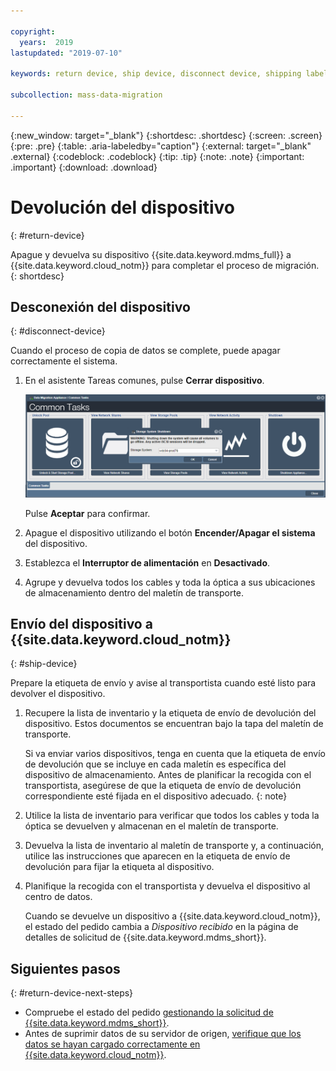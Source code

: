 ```yaml
---

copyright:
  years:  2019
lastupdated: "2019-07-10"

keywords: return device, ship device, disconnect device, shipping label

subcollection: mass-data-migration

---
```

{:new_window: target="_blank"}
{:shortdesc: .shortdesc}
{:screen: .screen}
{:pre: .pre}
{:table: .aria-labeledby="caption"}
{:external: target="_blank" .external}
{:codeblock: .codeblock}
{:tip: .tip}
{:note: .note}
{:important: .important}
{:download: .download}

# Devolución del dispositivo
{: #return-device}

Apague y devuelva su dispositivo {{site.data.keyword.mdms_full}} a {{site.data.keyword.cloud_notm}} para completar el proceso de migración.
{: shortdesc}

## Desconexión del dispositivo
{: #disconnect-device}

Cuando el proceso de copia de datos se complete, puede apagar correctamente el sistema.

1. En el asistente Tareas comunes, pulse **Cerrar dispositivo**.

    ![Cierre del dispositivo](images/ShutDown.png)

    Pulse **Aceptar** para confirmar.
2. Apague el dispositivo utilizando el botón **Encender/Apagar el sistema** del dispositivo. 
3. Establezca el **Interruptor de alimentación** en **Desactivado**.
4. Agrupe y devuelva todos los cables y toda la óptica a sus ubicaciones de almacenamiento dentro del maletín de transporte.

## Envío del dispositivo a {{site.data.keyword.cloud_notm}}
{: #ship-device}

Prepare la etiqueta de envío y avise al transportista cuando esté listo para devolver el dispositivo.

1. Recupere la lista de inventario y la etiqueta de envío de devolución del dispositivo. Estos documentos se encuentran bajo la tapa del maletín de transporte.

    Si va enviar varios dispositivos, tenga en cuenta que la etiqueta de envío de devolución que se incluye en cada maletín es específica del dispositivo de almacenamiento. Antes de planificar la recogida con el transportista, asegúrese de que la etiqueta de envío de devolución correspondiente esté fijada en el dispositivo adecuado. 
    {: note}
2. Utilice la lista de inventario para verificar que todos los cables y toda la óptica se devuelven y almacenan en el maletín de transporte.
3. Devuelva la lista de inventario al maletín de transporte y, a continuación, utilice las instrucciones que aparecen en la etiqueta de envío de devolución para fijar la etiqueta al dispositivo.
4. Planifique la recogida con el transportista y devuelva el dispositivo al centro de datos.

    Cuando se devuelve un dispositivo a {{site.data.keyword.cloud_notm}}, el estado del pedido cambia a _Dispositivo recibido_ en la página de detalles de solicitud de {{site.data.keyword.mdms_short}}.

## Siguientes pasos
{: #return-device-next-steps}

- Compruebe el estado del pedido [gestionando la solicitud de {{site.data.keyword.mdms_short}}](/docs/infrastructure/mass-data-migration?topic=mass-data-migration-manage-request).
- Antes de suprimir datos de su servidor de origen, [verifique que los datos se hayan cargado correctamente en {{site.data.keyword.cloud_notm}}](/docs/infrastructure/mass-data-migration?topic=mass-data-migration-verify-data).

